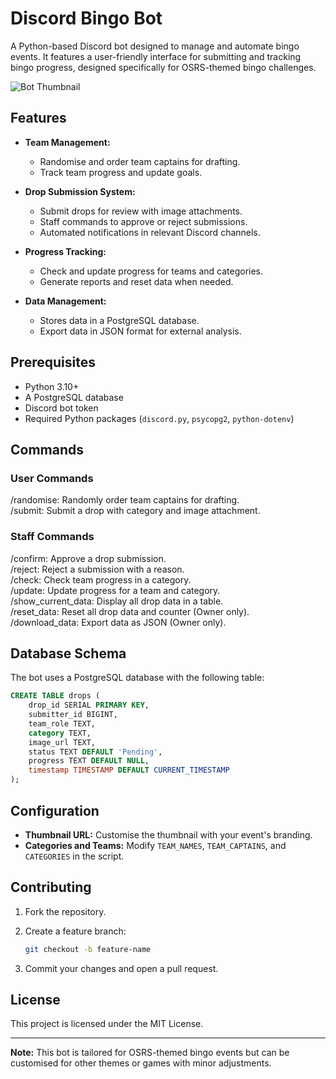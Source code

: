 # Discord Bingo Bot

A Python-based Discord bot designed to manage and automate bingo events. It features a user-friendly interface for submitting and tracking bingo progress, designed specifically for OSRS-themed bingo challenges.

![Bot Thumbnail](https://i.imgur.com/RC3d1lr.png)

## Features

- **Team Management:**
  - Randomise and order team captains for drafting.
  - Track team progress and update goals.

- **Drop Submission System:**
  - Submit drops for review with image attachments.
  - Staff commands to approve or reject submissions.
  - Automated notifications in relevant Discord channels.

- **Progress Tracking:**
  - Check and update progress for teams and categories.
  - Generate reports and reset data when needed.

- **Data Management:**
  - Stores data in a PostgreSQL database.
  - Export data in JSON format for external analysis.

## Prerequisites

- Python 3.10+  
- A PostgreSQL database  
- Discord bot token  
- Required Python packages (`discord.py`, `psycopg2`, `python-dotenv`)

## Commands

### User Commands

/randomise: Randomly order team captains for drafting.  
/submit: Submit a drop with category and image attachment.

### Staff Commands

/confirm: Approve a drop submission.  
/reject: Reject a submission with a reason.  
/check: Check team progress in a category.  
/update: Update progress for a team and category.  
/show_current_data: Display all drop data in a table.  
/reset_data: Reset all drop data and counter (Owner only).  
/download_data: Export data as JSON (Owner only).

## Database Schema

The bot uses a PostgreSQL database with the following table:

```sql
CREATE TABLE drops (  
    drop_id SERIAL PRIMARY KEY,  
    submitter_id BIGINT,  
    team_role TEXT,  
    category TEXT,  
    image_url TEXT,  
    status TEXT DEFAULT 'Pending',  
    progress TEXT DEFAULT NULL,  
    timestamp TIMESTAMP DEFAULT CURRENT_TIMESTAMP  
);
```

## Configuration

- **Thumbnail URL:** Customise the thumbnail with your event's branding.  
- **Categories and Teams:** Modify `TEAM_NAMES`, `TEAM_CAPTAINS`, and `CATEGORIES` in the script.

## Contributing

1. Fork the repository.  
2. Create a feature branch:

   ```bash
   git checkout -b feature-name  
   ```

3. Commit your changes and open a pull request.

## License

This project is licensed under the MIT License.

---

**Note:** This bot is tailored for OSRS-themed bingo events but can be customised for other themes or games with minor adjustments.

